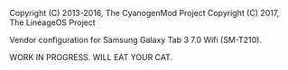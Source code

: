Copyright (C) 2013-2016, The CyanogenMod Project
Copyright (C) 2017, The LineageOS Project

Vendor configuration for Samsung Galaxy Tab 3 7.0 Wifi (SM-T210).

WORK IN PROGRESS. WILL EAT YOUR CAT.